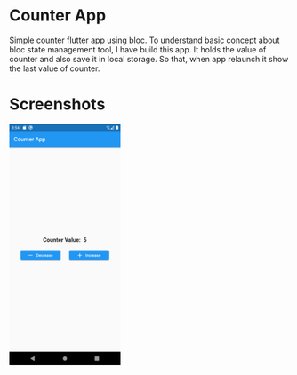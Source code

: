 # Counter App

Simple counter flutter app using bloc. To understand basic concept about bloc state management
tool, I have build this app. It holds the value of counter and also save it in local storage. So
that, when app relaunch it show the last value of counter.

# Screenshots
<p float="left">
  <img src="screenshots/counter.png" width="200" />
